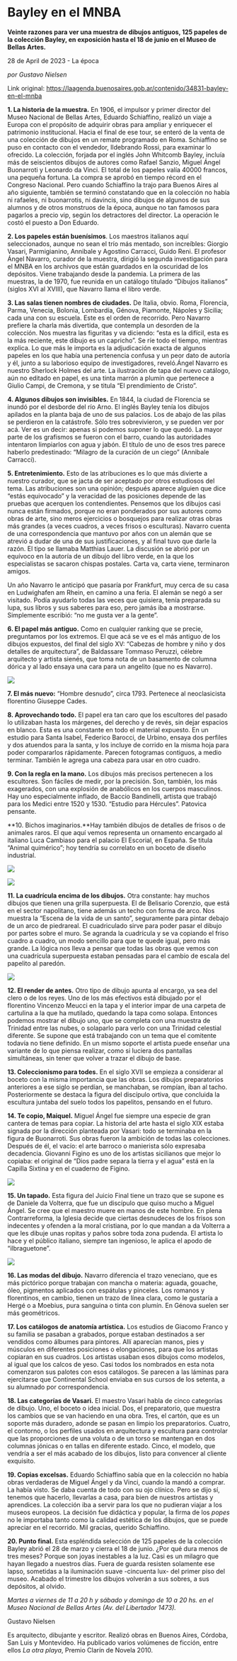 # Bayley en el MNBA

**Veinte razones para ver una muestra de dibujos antiguos, 125 papeles de la colección Bayley, en exposición hasta el 18 de junio en el Museo de Bellas Artes.**

28 de April de 2023 - La época

_por Gustavo Nielsen_

Link original: https://laagenda.buenosaires.gob.ar/contenido/34831-bayley-en-el-mnba



**1. La historia de la muestra.** En 1906, el impulsor y primer director del Museo Nacional de Bellas Artes, Eduardo Schiaffino, realizó un viaje a Europa con el propósito de adquirir obras para ampliar y enriquecer el patrimonio institucional. Hacia el final de ese tour, se enteró de la venta de una colección de dibujos en un remate programado en Roma. Schiaffino se puso en contacto con el vendedor, Ildebrando Rossi, para examinar lo ofrecido. La colección, forjada por el inglés John Whitcomb Bayley, incluía más de seiscientos dibujos de autores como Rafael Sanzio, Miguel Ángel Buonarroti y Leonardo da Vinci. El total de los papeles valía 40000 francos, una pequeña fortuna. La compra se aprobó en tiempo récord en el Congreso Nacional. Pero cuando Schiaffino la trajo para Buenos Aires al año siguiente, también se terminó constatando que en la colección no había ni rafaeles, ni buonarrotis, ni davincis, sino dibujos de algunos de sus alumnos y de otros monstruos de la época, aunque no tan famosos para pagarlos a precio vip, según los detractores del director. La operación le costó el puesto a Don Eduardo.




**2. Los papeles están buenísimos**. Los maestros italianos aquí seleccionados, aunque no sean el trío más mentado, son increíbles: Giorgio Vasari, Parmigianino, Annibale y Agostino Carracci, Guido Reni. El profesor Ángel Navarro, curador de la muestra, dirigió la segunda investigación para el MNBA en los archivos que están guardados en la oscuridad de los depósitos. Viene trabajando desde la pandemia. La primera de las muestras, la de 1970, fue reunida en un catálogo titulado “Dibujos italianos” (siglos XVI al XVIII), que Navarro llama el libro verde.




**3. Las salas tienen nombres de ciudades.** De Italia, obvio. Roma, Florencia, Parma, Venecia, Bolonia, Lombardía, Génova, Piamonte, Nápoles y Sicilia; cada una con su escuela. Este es el orden de recorrido. Pero Navarro prefiere la charla más divertida, que contempla un desorden de la colección. Nos muestra las figuritas y va diciendo: “esta es la difícil, esta es la más reciente, este dibujo es un capricho”. Se ríe todo el tiempo, mientras explica. Lo que más le importa es la adjudicación exacta de algunos papeles en los que había una pertenencia confusa y un peor dato de autoría y él, junto a su laborioso equipo de investigadores, reveló.Ángel Navarro es nuestro Sherlock Holmes del arte. La ilustración de tapa del nuevo catálogo, aún no editado en papel, es una tinta marrón a plumín que pertenece a Giulio Campi, de Cremona, y se titula “El prendimiento de Cristo”.




**4. Algunos dibujos son invisibles.** En 1844, la ciudad de Florencia se inundó por el desborde del río Arno. El inglés Bayley tenía los dibujos apilados en la planta baja de uno de sus palacios. Los de abajo de las pilas se perdieron en la catástrofe. Sólo tres sobrevivieron, y se pueden ver por acá. Ver es un decir: apenas si podemos suponer lo que quedó. La mayor parte de los grafismos se fueron con el barro, cuando las autoridades intentaron limpiarlos con agua y jabón. El título de uno de esos tres parece haberlo predestinado: “Milagro de la curación de un ciego” (Annibale Carracci).




**5. Entretenimiento.** Esto de las atribuciones es lo que más divierte a nuestro curador, que se jacta de ser aceptado por otros estudiosos del tema. Las atribuciones son una opinión; después aparece alguien que dice “estás equivocado” y la veracidad de las posiciones depende de las pruebas que acerquen los contendientes. Pensemos que los dibujos casi nunca están firmados, porque no eran ponderados por sus autores como obras de arte, sino meros ejercicios o bosquejos para realizar otras obras más grandes (a veces cuadros, a veces frisos o esculturas). Navarro cuenta de una correspondencia que mantuvo por años con un alemán que se atrevió a dudar de una de sus justificaciones, y al final tuvo que darle la razón. El tipo se llamaba Matthias Lauer. La discusión se abrió por un equívoco en la autoría de un dibujo del libro verde, en la que los especialistas se sacaron chispas postales. Carta va, carta viene, terminaron amigos.




Un año Navarro le anticipó que pasaría por Frankfurt, muy cerca de su casa en Ludwighafen am Rhein, en camino a una feria. El alemán se negó a ser visitado. Podía ayudarlo todas las veces que quisiera, tenía preparada su lupa, sus libros y sus saberes para eso, pero jamás iba a mostrarse. Simplemente escribió: “no me gusta ver a la gente”.




**6. El papel más antiguo.** Como en cualquier ranking que se precie, preguntamos por los extremos. El que acá se ve es el más antiguo de los dibujos expuestos, del final del siglo XV: “Cabezas de hombre y niño y dos detalles de arquitectura”, de Baldassare Tommaso Peruzzi, célebre arquitecto y artista sienés, que toma nota de un basamento de columna dórica y al lado ensaya una cara para un angelito (que no es Navarro).




![](file:///C:\Users\Jorge\AppData\Local\Temp\msohtmlclip1\01\clip_image002.jpg)




**7. El más nuevo:** “Hombre desnudo”, circa 1793. Pertenece al neoclasicista florentino Giuseppe Cades.




**8. Aprovechando todo.** El papel era tan caro que los escultores del pasado lo utilizaban hasta los márgenes, del derecho y de revés, sin dejar espacios en blanco. Esta es una constante en todo el material expuesto. En un estudio para Santa Isabel, Federico Barocci, de Urbino, ensaya dos perfiles y dos atuendos para la santa, y los incluye de corrido en la misma hoja para poder compararlos rápidamente. Parecen fotogramas contiguos, a medio terminar. También le agrega una cabeza para usar en otro cuadro.




**9. Con la regla en la mano.** Los dibujos más precisos pertenecen a los escultores. Son fáciles de medir, por la precisión. Son, también, los más exagerados, con una explosión de anabólicos en los cuerpos masculinos. Hay uno especialmente inflado, de Baccio Bandinelli, artista que trabajó para los Medici entre 1520 y 1530. “Estudio para Hércules”. Patovica pensante.




**10. Bichos imaginarios.**Hay también dibujos de detalles de frisos o de animales raros. El que aquí vemos representa un ornamento encargado al italiano Luca Cambiaso para el palacio El Escorial, en España. Se titula “Animal quimérico”; hoy tendría su correlato en un boceto de diseño industrial.




![](https://cdn.feater.me/files/images/1144974/46ef1c0c-be7b-4c18-80f9-14fcc70b1265.jpg)




![](file:///C:\Users\Jorge\AppData\Local\Temp\msohtmlclip1\01\clip_image003.jpg)




**11. La cuadrícula encima de los dibujos.** Otra constante: hay muchos dibujos que tienen una grilla superpuesta. El de Belisario Corenzio, que está en el sector napolitano, tiene además un techo con forma de arco. Nos muestra la “Escena de la vida de un santo”, seguramente para pintar debajo de un arco de piedrareal. El cuadriculado sirve para poder pasar el dibujo por partes sobre el muro. Se agranda la cuadrícula y se va copiando el friso cuadro a cuadro, un modo sencillo para que te quede igual, pero más grande. La lógica nos lleva a pensar que todas las obras que vemos con una cuadrícula superpuesta estaban pensadas para el cambio de escala del papelito al paredón.




![](file:///C:\Users\Jorge\AppData\Local\Temp\msohtmlclip1\01\clip_image005.jpg)




**12. El render de antes.** Otro tipo de dibujo apunta al encargo, ya sea del clero o de los reyes. Uno de los más efectivos está dibujado por el florentino Vincenzo Meucci en la tapa y el interior impar de una carpeta de cartulina a la que ha mutilado, quedando la tapa como solapa. Entonces podemos mostrar el dibujo uno, que se completa con una muestra de Trinidad entre las nubes, o solaparlo para verlo con una Trinidad celestial diferente. Se supone que está trabajando con un tema que el comitente todavía no tiene definido. En un mismo soporte el artista puede enseñar una variante de lo que piensa realizar, como si luciera dos pantallas simultáneas, sin tener que volver a trazar el dibujo de base.




**13. Coleccionismo para todes.** En el siglo XVII se empieza a considerar al boceto con la misma importancia que las obras. Los dibujos preparatorios anteriores a ese siglo se perdían, se manchaban, se rompían, iban al tacho. Posteriormente se destaca la figura del discípulo ortiva, que concluida la escultura juntaba del suelo todos los papelitos, pensando en el futuro.




**14. Te copio, Maiquel.** Miguel Ángel fue siempre una especie de gran cantera de temas para copiar. La historia del arte hasta el siglo XIX estaba signada por la dirección planteada por Vasari: todo se terminaba en la figura de Buonarroti. Sus obras fueron la ambición de todas las colecciones. Después de él, el vacío: el arte barroco o manierista sólo expresaba decadencia. Giovanni Figino es uno de los artistas sicilianos que mejor lo copiaba: el original de “Dios padre separa la tierra y el agua” está en la Capilla Sixtina y en el cuaderno de Figino.




![](file:///C:\Users\Jorge\AppData\Local\Temp\msohtmlclip1\01\clip_image007.jpg)




**15. Un tapado.** Esta figura del Juicio Final tiene un trazo que se supone es de Daniele da Volterra, que fue un discípulo que quiso mucho a Miguel Ángel. Se cree que el maestro muere en manos de este hombre. En plena Contrarreforma, la Iglesia decide que ciertas desnudeces de los frisos son indecentes y ofenden a la moral cristiana, por lo que mandan a da Volterra a que les dibuje unas ropitas y paños sobre toda zona pudenda. El artista lo hace y el público italiano, siempre tan ingenioso, le aplica el apodo de “ilbraguetone”.




![](file:///C:\Users\Jorge\AppData\Local\Temp\msohtmlclip1\01\clip_image009.jpg)




**16. Las modas del dibujo.** Navarro diferencia el trazo veneciano, que es más pictórico porque trabajan con mancha o materia: aguada, gouache, óleo, pigmentos aplicados con espátulas y pinceles. Los romanos y florentinos, en cambio, tienen un trazo de línea clara, como le gustaría a Hergé o a Moebius, pura sanguina o tinta con plumín. En Génova suelen ser más geométricos.




**17. Los catálogos de anatomía artística.** Los estudios de Giacomo Franco y su familia se pasaban a grabados, porque estaban destinados a ser vendidos como álbumes para pintores. Allí aparecían manos, pies y músculos en diferentes posiciones o elongaciones, para que los artistas copiaran en sus cuadros. Los artistas usaban esos dibujos como modelos, al igual que los calcos de yeso. Casi todos los nombrados en esta nota comenzaron sus palotes con esos catálogos. Se parecen a las láminas para ejercitarse que Continental School enviaba en sus cursos de los setenta, a su alumnado por correspondencia.




**18. Las categorías de Vasari.** El maestro Vasari habla de cinco categorías de dibujo. Uno, el boceto o idea inicial. Dos, el preparatorio, que muestra los cambios que se van haciendo en una obra. Tres, el cartón, que es un soporte más duradero, adonde se pasan en limpio los preparatorios. Cuatro, el contorno, o los perfiles usados en arquitectura y escultura para controlar que las proporciones de una voluta o de un torso se mantengan en dos columnas jónicas o en tallas en diferente estado. Cinco, el modelo, que vendría a ser el más acabado de los dibujos, listo para convencer al cliente exquisito.




**19. Copias excelsas.** Eduardo Schiaffino sabía que en la colección no había obras verdaderas de Miguel Ángel y da Vinci, cuando la mandó a comprar. La había visto. Se daba cuenta de todo con su ojo clínico. Pero se dijo sí, tenemos que hacerlo, llevarlas a casa, para bien de nuestros artistas y aprendices. La colección iba a servir para los que no pudieran viajar a los museos europeos. La decisión fue didáctica y popular, la firma de los *popes* no le importaba tanto como la calidad estética de los dibujos, que se puede apreciar en el recorrido. Mil gracias, querido Schiaffino.




**20. Punto final.** Esta espléndida selección de 125 papeles de la colección Bayley abrió el 28 de marzo y cierra el 18 de junio. ¿Por qué dura menos de tres meses? Porque son joyas inestables a la luz. Casi es un milagro que hayan llegado a nuestros días. Fuera de guarda resisten solamente ese lapso, sometidas a la iluminación suave -cincuenta lux- del primer piso del museo. Acabado el trimestre los dibujos volverán a sus sobres, a sus depósitos, al olvido.




*Martes a viernes de 11 a 20 h y sábado y domingo de 10 a 20 hs. en el Museo Nacional de Bellas Artes (Av. del Libertador 1473).*




Gustavo Nielsen




Es arquitecto, dibujante y escritor. Realizó obras en Buenos Aires, Córdoba, San Luis y Montevideo. Ha publicado varios volúmenes de ficción, entre ellos *La otra playa*, Premio Clarín de Novela 2010.



